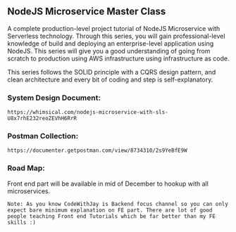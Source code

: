 ## NodeJS Microservice Master Class

A complete production-level project tutorial of NodeJS Microservice with Serverless technology. Through this series, you will gain professional-level knowledge of build and deploying an enterprise-level application using NodeJS. This series will give you a good understanding of going from scratch to production using AWS infrastructure using infrastructure as code.

This series follows the SOLID principle with a CQRS design pattern, and clean architecture and every bit of coding and step is self-explanatory.

### System Design Document:

    https://whimsical.com/nodejs-microservice-with-sls-U8x7rhE232reoZEVhH6RrR

### Postman Collection:

    https://documenter.getpostman.com/view/8734310/2s9YeBfE9W

### Road Map:

Front end part will be available in mid of December to hookup with all microservices.

    Note: As you know CodeWithJay is Backend focus channel so you can only expect bare minimum explanation on FE part. There are lot of good people teaching Front end Tutorials which be far better than my FE skills :)
